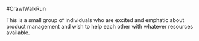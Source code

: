 #CrawlWalkRun

This is a small group of individuals who are excited and emphatic about product management and wish to help each other with whatever resources available.
